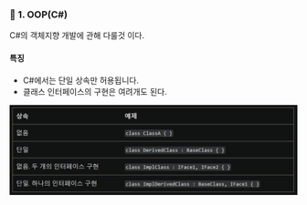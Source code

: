 ### 📄 1. OOP(C#)
C#의 객체지향 개발에 관해 다룰것 이다.

#### 특징

* C#에서는 단일 상속만 허용됩니다.
* 클래스 인터페이스의 구현은 여려개도 된다.

<img src="./image/2022-12-23-16-12-14.png">
